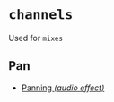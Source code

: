 # `channels`

Used for `mixes`


## Pan

  - [Panning _(audio effect)_](https://en.wikipedia.org/wiki/Panning_(audio))

